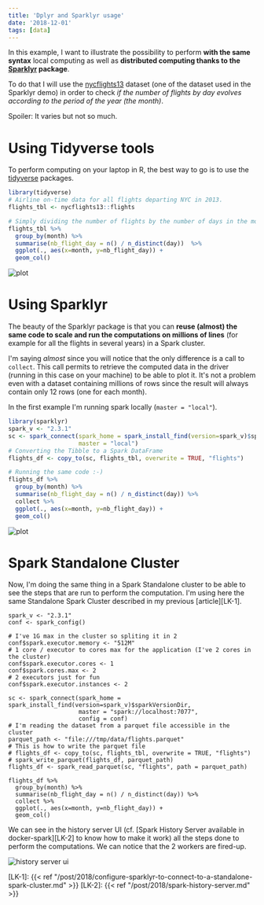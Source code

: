 ```yaml
---
title: 'Dplyr and Sparklyr usage'
date: '2018-12-01'
tags: [data]
---
```


In this example, I want to illustrate the possibility to perform **with the same syntax** local computing as well as **distributed computing thanks to the [Sparklyr](https://spark.rstudio.com/) package**.

To do that I will use the [nycflights13](https://github.com/hadley/nycflights13) dataset (one of the dataset used in the Sparklyr demo) in order to check *if the number of flights by day evolves according to the period of the year (the month)*.

Spoiler: It varies but not so much.

# Using Tidyverse tools

To perform computing on your laptop in R, the best way to go is to use the [tidyverse](https://www.tidyverse.org/) packages.

```r
library(tidyverse)
# Airline on-time data for all flights departing NYC in 2013.
flights_tbl <- nycflights13::flights

# Simply dividing the number of flights by the number of days in the month
flights_tbl %>% 
  group_by(month) %>%
  summarise(nb_flight_day = n() / n_distinct(day))  %>% 
  ggplot(., aes(x=month, y=nb_flight_day)) +
  geom_col()
```

![plot](/post/2018/sparklyr-dplyr_files/sparklyr-plot.png)

# Using Sparklyr

The beauty of the Sparklyr package is that you can **reuse (almost) the same code to scale and run the computations on millions of lines** (for example for all the flights in several years) in a Spark cluster.

I'm saying *almost* since you will notice that the only difference is a call to `collect`. This call permits to retrieve the computed data in the driver (running in this case on your machine) to be able to plot it. It's not a problem even with a dataset containing millions of rows since the result will always contain only 12 rows (one for each month).

In the first example I'm running spark locally (`master = "local"`).

```r
library(sparklyr)
spark_v <- "2.3.1"
sc <- spark_connect(spark_home = spark_install_find(version=spark_v)$sparkVersionDir, 
                    master = "local")
# Converting the Tibble to a Spark DataFrame
flights_df <- copy_to(sc, flights_tbl, overwrite = TRUE, "flights")

# Running the same code :-)
flights_df %>%
  group_by(month) %>%
  summarise(nb_flight_day = n() / n_distinct(day)) %>%
  collect %>%
  ggplot(., aes(x=month, y=nb_flight_day)) +
  geom_col()
```

![plot](/post/2018/sparklyr-dplyr_files/sparklyr-plot.png)

# Spark Standalone Cluster

Now, I'm doing the same thing in a Spark Standalone cluster to be able to see the steps that are run to perform the computation.
I'm using here the same Standalone Spark Cluster described in my previous [article][LK-1].

```{r message=FALSE, warning=FALSE}
spark_v <- "2.3.1"
conf <- spark_config()

# I've 1G max in the cluster so spliting it in 2
conf$spark.executor.memory <- "512M"
# 1 core / executor to cores max for the application (I've 2 cores in the cluster)
conf$spark.executor.cores <- 1
conf$spark.cores.max <- 2
# 2 executors just for fun
conf$spark.executor.instances <- 2

sc <- spark_connect(spark_home = spark_install_find(version=spark_v)$sparkVersionDir, 
                    master = "spark://localhost:7077",
                    config = conf)
# I'm reading the dataset from a parquet file accessible in the cluster
parquet_path <- "file:///tmp/data/flights.parquet"
# This is how to write the parquet file
# flights_df <- copy_to(sc, flights_tbl, overwrite = TRUE, "flights")
# spark_write_parquet(flights_df, parquet_path)
flights_df <- spark_read_parquet(sc, "flights", path = parquet_path)

flights_df %>%
  group_by(month) %>%
  summarise(nb_flight_day = n() / n_distinct(day)) %>%
  collect %>%
  ggplot(., aes(x=month, y=nb_flight_day)) +
  geom_col()
```

We can see in the history server UI (cf. [Spark History Server available in docker-spark][LK-2] to know how to make it work) all the steps done to perform the computations. We can notice that the 2 workers are fired-up.

![history server ui](/post/2018/sparklyr-dplyr_files/sparklyr-job-ui.png)

[LK-1]: {{< ref "/post/2018/configure-sparklyr-to-connect-to-a-standalone-spark-cluster.md" >}}
[LK-2]: {{< ref "/post/2018/spark-history-server.md" >}}